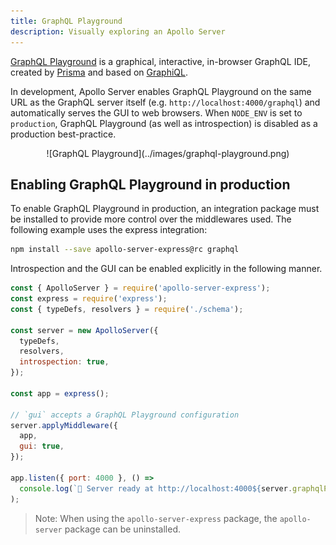 ```yaml
---
title: GraphQL Playground
description: Visually exploring an Apollo Server
---
```


[GraphQL Playground](https://github.com/prismagraphql/graphql-playground) is a graphical, interactive, in-browser GraphQL IDE, created by [Prisma](https://www.prisma.io/) and based on [GraphiQL](https://github.com/graphql/graphiql).

In development, Apollo Server enables GraphQL Playground on the same URL as the GraphQL server itself (e.g. `http://localhost:4000/graphql`) and automatically serves the GUI to web browsers.  When `NODE_ENV` is set to `production`, GraphQL Playground (as well as introspection) is disabled as a production best-practice.

<div align="center">
![GraphQL Playground](../images/graphql-playground.png)
</div>

## Enabling GraphQL Playground in production

To enable GraphQL Playground in production, an integration package must be installed to provide more control over the middlewares used. The following example uses the express integration:

```bash
npm install --save apollo-server-express@rc graphql
```

Introspection and the GUI can be enabled explicitly in the following manner.

```js line=8,16
const { ApolloServer } = require('apollo-server-express');
const express = require('express');
const { typeDefs, resolvers } = require('./schema');

const server = new ApolloServer({
  typeDefs,
  resolvers,
  introspection: true,
});

const app = express();

// `gui` accepts a GraphQL Playground configuration
server.applyMiddleware({
  app,
  gui: true,
});

app.listen({ port: 4000 }, () =>
  console.log(`🚀 Server ready at http://localhost:4000${server.graphqlPath}`),
);
```

> Note: When using the `apollo-server-express` package, the `apollo-server` package can be uninstalled.
